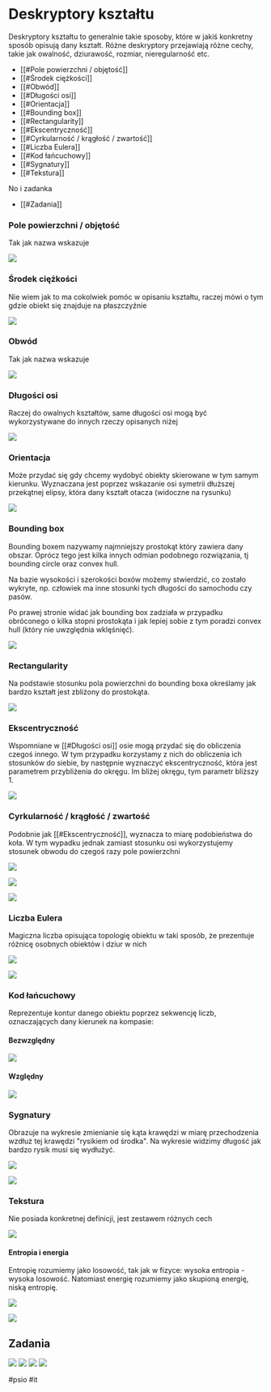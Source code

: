 # Deskryptory kształtu
Deskryptory kształtu to generalnie takie sposoby, które w jakiś konkretny sposób opisują dany kształt. Różne deskryptory przejawiają różne cechy, takie jak owalność, dziurawość, rozmiar, nieregularność etc.

- [[#Pole powierzchni / objętość]]
- [[#Środek ciężkości]]
- [[#Obwód]]
- [[#Długości osi]]
- [[#Orientacja]]
- [[#Bounding box]]
- [[#Rectangularity]]
- [[#Ekscentryczność]]
- [[#Cyrkularność / krągłość / zwartość]]
- [[#Liczba Eulera]]
- [[#Kod łańcuchowy]]
- [[#Sygnatury]]
- [[#Tekstura]]

No i zadanka
- [[#Zadania]]


### Pole powierzchni / objętość
Tak jak nazwa wskazuje

![](https://i.imgur.com/yyDOY2q.png)

### Środek ciężkości
Nie wiem jak to ma cokolwiek pomóc w opisaniu kształtu, raczej mówi o tym gdzie obiekt się znajduje na płaszczyźnie

![](https://i.imgur.com/b2QjI3o.png)

### Obwód
Tak jak nazwa wskazuje

![](https://i.imgur.com/o3Rb8sa.png)

### Długości osi
Raczej do owalnych kształtów, same długości osi mogą być wykorzystywane do innych rzeczy opisanych niżej

![](https://i.imgur.com/WeZZGbR.png)

### Orientacja
Może przydać się gdy chcemy wydobyć obiekty skierowane w tym samym kierunku. Wyznaczana jest poprzez wskazanie osi symetrii dłuższej przekątnej elipsy, która dany kształt otacza (widoczne na rysunku)

![](https://i.imgur.com/UHmbOdZ.png)

### Bounding box
Bounding boxem nazywamy najmniejszy prostokąt który zawiera dany obszar. Oprócz tego jest kilka innych odmian podobnego rozwiązania, tj bounding circle oraz convex hull.

Na bazie wysokości i szerokości boxów możemy stwierdzić, co zostało wykryte, np. człowiek ma inne stosunki tych długości do samochodu czy pasów.

Po prawej stronie widać jak bounding box zadziała w przypadku obróconego o kilka stopni prostokąta i jak lepiej sobie z tym poradzi convex hull (który nie uwzględnia wklęśnięć).

![](https://i.imgur.com/WMPXsM4.png)

### Rectangularity
Na podstawie stosunku pola powierzchni do bounding boxa określamy jak bardzo kształt jest zbliżony do prostokąta.

![](https://i.imgur.com/BKGW0Tf.png)

### Ekscentryczność
Wspomniane w [[#Długości osi]] osie mogą przydać się do obliczenia czegoś innego. W tym przypadku korzystamy z nich do obliczenia ich stosunków do siebie, by następnie wyznaczyć ekscentryczność, która jest parametrem przybliżenia do okręgu. Im bliżej okręgu, tym parametr bliższy 1.

![](https://i.imgur.com/txB5dSi.png)

### Cyrkularność / krągłość / zwartość
Podobnie jak [[#Ekscentryczność]], wyznacza to miarę podobieństwa do koła. W tym wypadku jednak zamiast stosunku osi wykorzystujemy stosunek obwodu do czegoś razy pole powierzchni

![](https://i.imgur.com/SHsKOnN.png)


![](https://i.imgur.com/KaBiZ2Z.png)

![](https://i.imgur.com/pVufnEA.png)

### Liczba Eulera
Magiczna liczba opisująca topologię obiektu w taki sposób, że prezentuje różnicę osobnych obiektów i dziur w nich

![](https://i.imgur.com/afDjktB.png)

![](https://i.imgur.com/NxnEe9s.png)

### Kod łańcuchowy
Reprezentuje kontur danego obiektu poprzez sekwencję liczb, oznaczających dany kierunek na kompasie:
#### Bezwzględny
![](https://i.imgur.com/Bb1ZKQU.png)
#### Względny
![](https://i.imgur.com/bqS2rq1.png)

### Sygnatury
Obrazuje na wykresie zmienianie się kąta krawędzi w miarę przechodzenia wzdłuż tej krawędzi "rysikiem od środka". Na wykresie widzimy długość jak bardzo rysik musi się wydłużyć.

![](https://i.imgur.com/v69MIsM.png)


![](https://i.imgur.com/OLebsVN.png)

### Tekstura
Nie posiada konkretnej definicji, jest zestawem różnych cech

![](https://i.imgur.com/iw7gRXk.png)
#### Entropia i energia
Entropię rozumiemy jako losowość, tak jak w fizyce: wysoka entropia - wysoka losowość. Natomiast energię rozumiemy jako skupioną energię, niską entropię.

![](https://i.imgur.com/PPDKVZS.png)

![](https://i.imgur.com/1qACP0V.png)

## Zadania
![](https://i.imgur.com/D0ZCNb7.png)
![](https://i.imgur.com/G6jo8rl.png)
![](https://i.imgur.com/NnHCHLs.png)
![](https://i.imgur.com/39Q6w5Y.png)



#psio #it 